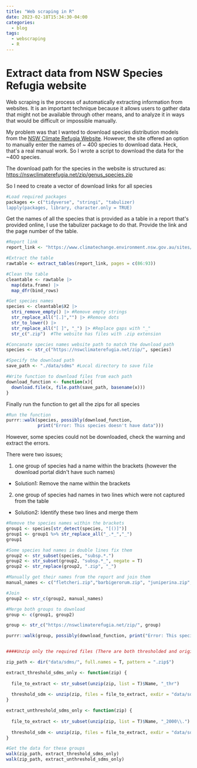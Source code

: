 ```yaml
---
title: "Web scraping in R"
date: 2023-02-18T15:34:30-04:00
categories:
  - blog
tags:
  - webscraping
  - R
---
```


# Extract data from NSW Species Refugia website

Web scraping is the process of automatically extracting information from websites. It is an important technique because it allows users to gather data that might not be available through other means, and to analyze it in ways that would be difficult or impossible manually.

My problem was that I wanted to download species distribution models from the [NSW Climate Refugia Website](https://nswclimaterefugia.net/). However, the site offered an option to manually enter the names of ~ 400 species to download data. Heck, that's a real manual work. So I wrote a script to download the data for the ~400 species.  

The download path for the species in the website is structured as:
https://nswclimaterefugia.net/zip/genus_species.zip

So I need to create a vector of download links for all species

```ruby
#Load required packages
packages <- c("tidyverse", "stringi", "tabulizer)
lapply(packages, library, character.only = TRUE)
```

Get the names of all the species that is provided as a table in a report that's provided online, I use the tabulizer package to do that. Provide the link and the page number of the table. 

```r
#Report link
report_link <- "https://www.climatechange.environment.nsw.gov.au/sites/default/files/2021-06/Identifying%20climate%20refugia%20for%20key%20species%20in%20NSW.PDF" 

#Extract the table
rawtable <- extract_tables(report_link, pages = c(86:93))

#Clean the table
cleantable <- rawtable |>
  map(data.frame) |> 
  map_dfr(bind_rows)

#Get species names
species <- cleantable$X2 |> 
  stri_remove_empty() |> #Remove empty strings
  str_replace_all("[.]","") |> #Remove dots
  str_to_lower() |>
  str_replace_all("[ ]", "_") |> #Replace gaps with "_"
  str_c(".zip")  #The website has files with .zip extension

#Concanate species names website path to match the download path
species <- str_c("https://nswclimaterefugia.net/zip/", species)

#Specify the download path
save_path <- "./data/sdms" #Local directory to save file 

```
```r
#Write function to download files from each path
download_function <- function(x){
  download.file(x, file.path(save_path, basename(x)))
}
```
Finally run the function to get all the zips for all species

```r
#Run the function
purrr::walk(species, possibly(download_function, 
            print("Error: This species doesn't have data")))
```

However, some species could not be downloaded, check the warning and extract
the errors. 

There were two issues; 

1. one group of species had a name within the brackets (however the download portal didn't have such names)

* Solution1: Remove the name within the brackets

2. one group of species had names in two lines which were not captured from the table

* Solution2: Identify these two lines and merge them

```r
#Remove the species names within the brackets
group1 <- species[str_detect(species, "[()]")]
group1 <- group1 %>% str_replace_all("_.*_","_")
group1

#Some species had names in double lines fix them
group2 <- str_subset(species, "subsp.*.")
group2 <- str_subset(group2, "subsp.*_", negate = T)
group2 <- str_replace(group2, ".zip", "_")

#Manually get their names from the report and join them
manual_names <- c("fletcheri.zip","barbigerorum.zip", "juniperina.zip", "supplicans.zip")

#Join
group2 <- str_c(group2, manual_names)

#Merge both groups to download
group <- c(group1, group2)

group <- str_c("https://nswclimaterefugia.net/zip/", group)

purrr::walk(group, possibly(download_function, print("Error: This species doesn't have data")))


####Unzip only the required files (There are both thresholded and original SDMs)

zip_path <- dir("data/sdms/", full.names = T, pattern = ".zip$")

extract_threshold_sdms_only <- function(zip) {
  
  file_to_extract <- str_subset(unzip(zip, list = T)$Name, "_thr")
  
  threshold_sdm <- unzip(zip, files = file_to_extract, exdir = "data/sdms/unzipped/thresholded/")
}

extract_unthreshold_sdms_only <- function(zip) {
  
  file_to_extract <- str_subset(unzip(zip, list = T)$Name, "_2000\\.")
  
  threshold_sdm <- unzip(zip, files = file_to_extract, exdir = "data/sdms/unzipped/original/")
}

#Get the data for these groups
walk(zip_path, extract_threshold_sdms_only)
walk(zip_path, extract_unthreshold_sdms_only)
```